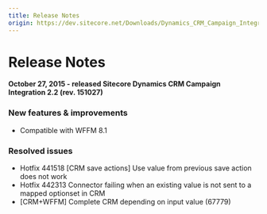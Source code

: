 ```yaml
---
title: Release Notes
origin: https://dev.sitecore.net/Downloads/Dynamics_CRM_Campaign_Integration_module/2x/Dynamics_CRM_Campaign_Integration_22/Release_Notes
---
```


# Release Notes

**October 27, 2015 - released Sitecore Dynamics CRM Campaign Integration 2.2 (rev. 151027)**

### New features & improvements

-   Compatible with WFFM 8.1
    

### Resolved issues

-   Hotfix 441518 [CRM save actions] Use value from previous save action does not work
-   Hotfix 442313 Connector failing when an existing value is not sent to a mapped optionset in CRM
-   [CRM+WFFM] Complete CRM depending on input value (67779)